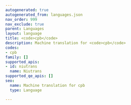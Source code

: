```yaml
---
autogenerated: true
autogenerated_from: languages.json
nav_order: 999
nav_exclude: true
parent: Languages
layout: language
title: <code>cpb</code>
description: Machine translation for <code>cpb</code>
codes:
- cpb
family: []
supported_apis:
- id: niutrans
  name: Niutrans
supported_qe_apis: []
seo:
  name: Machine translation for cpb
  type: Language

---
```


